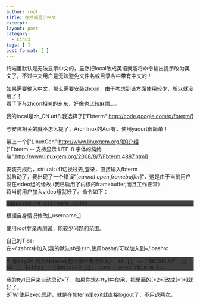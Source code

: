 ```yaml
---
author: root
title: 在终端显示中文
excerpt:
layout: post
category:
  - Linux
tags: [ ]
post_format: [ ]
---
```

终端里默认是无法显示中文的，虽然把local改成英语就能将命令输出提示改为英文了，不过中文用户是无法避免文件名或目录名中带有中文的！

如果需要输入中文，那么需要安装zhcon，由于考虑到该方面使用较少，所以就没用了！  
看了下与zhcon相关的东东，好像也比较麻烦。。。

我的local是zh_CN.utf8,我选择了["Fbterm":http://code.google.com/p/fbterm/]

与安装相关的就不怎么提了，Archlinux的Aur有，使用yaourt很简单！

带上一个["LinuxGen":http://www.linuxgem.org/]的介绍  
["Fbterm -- 支持显示 UTF-8 字体的纯终端":http://www.linuxgem.org/2008/8/7/Fbterm.4887.html]

安装完成后，ctrl+alt+f1切换过去,登录，直接输入fbterm  
就启动了，我出现了一个错误“[*cannot open framebuffer*]“，这是由于当前用户没在video组的缘故.(我已启用了内核的framebuffer,而且工作正常）  
将当前用户加入video组就好了。命令如下：

<DIV class=source style="FONT-FAMILY: '[object]','Lucida Console','Courier New','monospace'; BACKGROUND-COLOR: #3f3f3f" jQuery1223092686269="2"><SPAN class=lineno style="COLOR: #7f9f7f"></SPAN>#gpasswd -a username video  
</DIV>

根据自身情况修改[\_username\_]

使用root登录再测试，能较少问题的范围。

自己的Tips:  
在~/.zshrc中加入(我的默认sh是zsh,使用bash的可以加入到~/.bashrc

<DIV class=source style="FONT-FAMILY: '[object]','Lucida Console','Courier New','monospace'; BACKGROUND-COLOR: #3f3f3f" jQuery1223092581611="2"><SPAN class=lineno style="COLOR: #7f9f7f"></SPAN># 在tty2中启用fbterm(在终端中支持中文）  
<SPAN class=lineno style="COLOR: #7f9f7f"></SPAN>if [[ -z "$DISPLAY" ]] && [[ $(tty) = /dev/vc/2 ]]; then  
<SPAN class=lineno style="COLOR: #7f9f7f"></SPAN>  exec fbterm  
<SPAN class=lineno style="COLOR: #7f9f7f"></SPAN>fi  
</DIV>

我的tty1已用来自动启动x了，如果你想在tty1中使用，把里面的[\*2\*]改成[\*1\*]就好了。  
BTW:使用exec启动，就是在fbterm里exit就直接logout了，不用退两次。